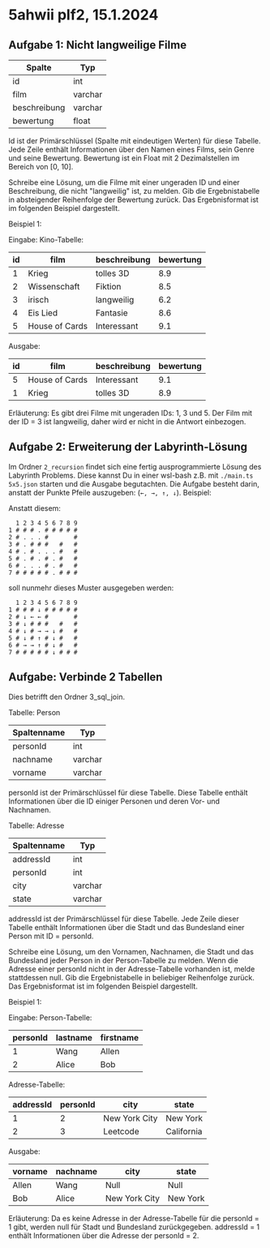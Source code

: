 # 5ahwii plf2, 15.1.2024

## Aufgabe 1: Nicht langweilige Filme

| Spalte       | Typ     |
| ------------ | ------- |
| id           | int     |
| film         | varchar |
| beschreibung | varchar |
| bewertung    | float   |

Id ist der Primärschlüssel (Spalte mit eindeutigen Werten) für diese Tabelle.
Jede Zeile enthält Informationen über den Namen eines Films, sein Genre und
seine Bewertung. Bewertung ist ein Float mit 2 Dezimalstellen im Bereich von [0,
10].

Schreibe eine Lösung, um die Filme mit einer ungeraden ID und einer
Beschreibung, die nicht "langweilig" ist, zu melden. Gib die Ergebnistabelle in
absteigender Reihenfolge der Bewertung zurück. Das Ergebnisformat ist im
folgenden Beispiel dargestellt.

Beispiel 1:

Eingabe: Kino-Tabelle:

| id | film           | beschreibung | bewertung |
| -- | -------------- | ------------ | --------- |
| 1  | Krieg          | tolles 3D    | 8.9       |
| 2  | Wissenschaft   | Fiktion      | 8.5       |
| 3  | irisch         | langweilig   | 6.2       |
| 4  | Eis Lied       | Fantasie     | 8.6       |
| 5  | House of Cards | Interessant  | 9.1       |

Ausgabe:

| id | film           | beschreibung | bewertung |
| -- | -------------- | ------------ | --------- |
| 5  | House of Cards | Interessant  | 9.1       |
| 1  | Krieg          | tolles 3D    | 8.9       |

Erläuterung: Es gibt drei Filme mit ungeraden IDs: 1, 3 und 5. Der Film mit der
ID = 3 ist langweilig, daher wird er nicht in die Antwort einbezogen.

## Aufgabe 2: Erweiterung der Labyrinth-Lösung

Im Ordner `2_recursion` findet sich eine fertig ausprogrammierte Lösung des
Labyrinth Problems. Diese kannst Du in einer wsl-bash z.B. mit
`./main.ts 5x5.json` starten und die Ausgabe begutachten. Die Aufgabe besteht
darin, anstatt der Punkte Pfeile auszugeben: (`←, →, ↑, ↓`). Beispiel:

Anstatt diesem:

```text
  1 2 3 4 5 6 7 8 9 
1 # # # . # # # # # 
2 # . . . #       # 
3 # . # # #   #   # 
4 # . # . . . #   # 
5 # . # . # . #   # 
6 # . . . # . #   # 
7 # # # # # . # # #
```

soll nunmehr dieses Muster ausgegeben werden:

```text
  1 2 3 4 5 6 7 8 9 
1 # # # ↓ # # # # # 
2 # ↓ ← ← #       # 
3 # ↓ # # #   #   # 
4 # ↓ # → → ↓ #   # 
5 # ↓ # ↑ # ↓ #   # 
6 # → → ↑ # ↓ #   # 
7 # # # # # ↓ # # #
```

## Aufgabe: Verbinde 2 Tabellen

Dies betrifft den Ordner 3_sql_join.

Tabelle: Person

| Spaltenname | Typ     |
| ----------- | ------- |
| personId    | int     |
| nachname    | varchar |
| vorname     | varchar |

personId ist der Primärschlüssel für diese Tabelle. Diese Tabelle enthält
Informationen über die ID einiger Personen und deren Vor- und Nachnamen.

Tabelle: Adresse

| Spaltenname | Typ     |
| ----------- | ------- |
| addressId   | int     |
| personId    | int     |
| city        | varchar |
| state       | varchar |

addressId ist der Primärschlüssel für diese Tabelle. Jede Zeile dieser Tabelle
enthält Informationen über die Stadt und das Bundesland einer Person mit ID =
personId.

Schreibe eine Lösung, um den Vornamen, Nachnamen, die Stadt und das Bundesland
jeder Person in der Person-Tabelle zu melden. Wenn die Adresse einer personId
nicht in der Adresse-Tabelle vorhanden ist, melde stattdessen null. Gib die
Ergebnistabelle in beliebiger Reihenfolge zurück. Das Ergebnisformat ist im
folgenden Beispiel dargestellt.

Beispiel 1:

Eingabe: Person-Tabelle:

| personId | lastname | firstname |
| -------- | -------- | --------- |
| 1        | Wang     | Allen     |
| 2        | Alice    | Bob       |

Adresse-Tabelle:

| addressId | personId | city          | state      |
| --------- | -------- | ------------- | ---------- |
| 1         | 2        | New York City | New York   |
| 2         | 3        | Leetcode      | California |

Ausgabe:

| vorname | nachname | city          | state    |
| ------- | -------- | ------------- | -------- |
| Allen   | Wang     | Null          | Null     |
| Bob     | Alice    | New York City | New York |

Erläuterung: Da es keine Adresse in der Adresse-Tabelle für die personId = 1
gibt, werden null für Stadt und Bundesland zurückgegeben. addressId = 1 enthält
Informationen über die Adresse der personId = 2.
